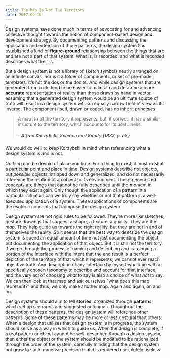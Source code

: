```yaml
---
title: The Map Is Not The Territory
date: 2017-09-10
---
```


Design systems have done much in terms of advocating for and advancing collective thought towards the notion of component-based design and development strategy. By documenting patterns and discussing the application and extension of those patterns, the design system has established a kind of **figure-ground** relationship between the things that are and are not a part of that system. What is, is recorded, and what is recorded describes what their is.

But a design system is not a library of sketch symbols neatly arranged on an infinite canvas, nor is it a folder of components, or set of pre-made templates. It’s not the dos or the don’ts. And while design systems that are generated from code tend to be easier to maintain and describe a more **accurate** representation of reality than those drawn by hand in vector, assuming that a generated design system would be an ultimate source of truth will result in a design system with an equally narrow field of view as its inverse. The component itself, drawn or coded, has no inherit *principles*

> A map is not the territory it represents, but, if correct, it has a similar structure to the territory, which accounts for its usefulness.
> ##### – Alfred Korzybski, Science and Sanity (1933, p. 58)

We would do well to keep Korzybski in mind when referencing what a design system is and is not.

Nothing can be devoid of place and time. For a thing to exist, it must exist at a particular point and place in time. Design systems describe not objects, but _possible_ objects, stripped down and generalized, and do not necessarily reference the relation of an object to its environment. These generalized concepts are things that cannot be fully described until the moment in which they exist again. Only though the application of a pattern in a particular situation can we truly say whether or not that pattern is a well-executed application of a system. These applications of components are the esoteric concepts that comprise the design system.

Design system are not rigid rules to be followed. They’re more like sketches, gesture drawings that suggest a shape, a texture, a quality. They are the _map_. They help guide us towards the right reality, but they are not in and of themselves the reality. So it seems that the best way to describe the design system is spend an equal amount of time not just documenting the object, but documenting the application of that object. But it is still not the territory. If we go through the process of naming and describing and cataloging a portion of the interface with the intent that the end result is a perfect depiction of the territory of that which it represents, we cannot ever reach objective truth. Any description of any interface by myself would be with a specifically chosen taxonomy to describe and account for that interface, and the very act of choosing _what_ to say is also a choice of what _not_ to say. We can then look at that map and ask ourselves “what does this map represent?” and thus, we only make another map. Again and again, on and on.

Design systems should aim to tell **stories**, organized through **patterns**, which set up scenarios and suggested outcomes. Throughout the description of these patterns, the design system will reference other patterns. Some of these patterns may be more or less gestural than others. When a design that utilizes that design system is in progress, the system should serve as a way in which to guide us. When the design is complete, if a real pattern or object cannot be well-described through a design system, then either the object or the system should be modified to be rationalized through the order of the system, carefully minding that the design system not grow to such immense precision that it is rendered completely useless.
